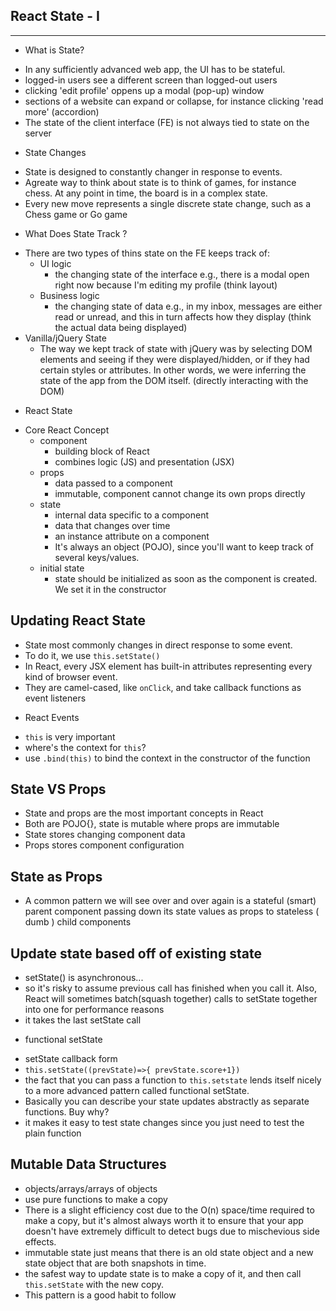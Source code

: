 ## React State - I

---

- What is State?

* In any sufficiently advanced web app, the UI has to be stateful.
* logged-in users see a different screen than logged-out users
* clicking 'edit profile' oppens up a modal (pop-up) window
* sections of a website can expand or collapse, for instance clicking 'read more' (accordion)
* The state of the client interface (FE) is not always tied to state on the server

- State Changes

* State is designed to constantly changer in response to events.
* Agreate way to think about state is to think of games, for instance chess. At any point in time, the board is in a complex state.
* Every new move represents a single discrete state change, such as a Chess game or Go game

- What Does State Track ?

* There are two types of thins state on the FE keeps track of:
  - UI logic
    - the changing state of the interface e.g., there is a modal open right now because I'm editing my profile
      (think layout)
  - Business logic
    - the changing state of data e.g., in my inbox, messages are either read or unread, and this in turn affects how they display
      (think the actual data being displayed)
* Vanilla/jQuery State
  - The way we kept track of state with jQuery was by selecting DOM elements and seeing if they were displayed/hidden, or if they had certain styles or attributes. In other words, we were inferring the state of the app from the DOM itself. (directly interacting with the DOM)

- React State

* Core React Concept
  - component
    - building block of React
    - combines logic (JS) and presentation (JSX)
  - props
    - data passed to a component
    - immutable, component cannot change its own props directly
  - state
    - internal data specific to a component
    - data that changes over time
    - an instance attribute on a component
    - It's always an object (POJO), since you'll want to keep track of several keys/values.
  - initial state
    - state should be initialized as soon as the component is created. We set it in the constructor

## Updating React State

- State most commonly changes in direct response to some event.
- To do it, we use `this.setState()`
- In React, every JSX element has built-in attributes representing every kind of browser event.
- They are camel-cased, like `onClick`, and take callback functions as event listeners

* React Events

- `this` is very important
- where's the context for `this`?
- use `.bind(this)` to bind the context in the constructor of the function

## State VS Props

- State and props are the most important concepts in React
- Both are POJO{}, state is mutable where props are immutable
- State stores changing component data
- Props stores component configuration

## State as Props

- A common pattern we will see over and over again is a stateful (smart) parent component passing down its state values as props to stateless ( dumb ) child components

## Update state based off of existing state

- setState() is asynchronous...
- so it's risky to assume previous call has finished when you call it. Also, React will sometimes batch(squash together) calls to setState together into one for performance reasons
- it takes the last setState call

* functional setState

- setState callback form
- `this.setState((prevState)=>{ prevState.score+1})`
- the fact that you can pass a function to `this.setstate` lends itself nicely to a more advanced pattern called functional setState.
- Basically you can describe your state updates abstractly as separate functions. Buy why?
- it makes it easy to test state changes since you just need to test the plain function

## Mutable Data Structures

- objects/arrays/arrays of objects
- use pure functions to make a copy
- There is a slight efficiency cost due to the O(n) space/time required to make a copy, but it's almost always worth it to ensure that your app doesn't have extremely difficult to detect bugs due to mischevious side effects.
- immutable state just means that there is an old state object and a new state object that are both snapshots in time.
- the safest way to update state is to make a copy of it, and then call `this.setState` with the new copy.
- This pattern is a good habit to follow
